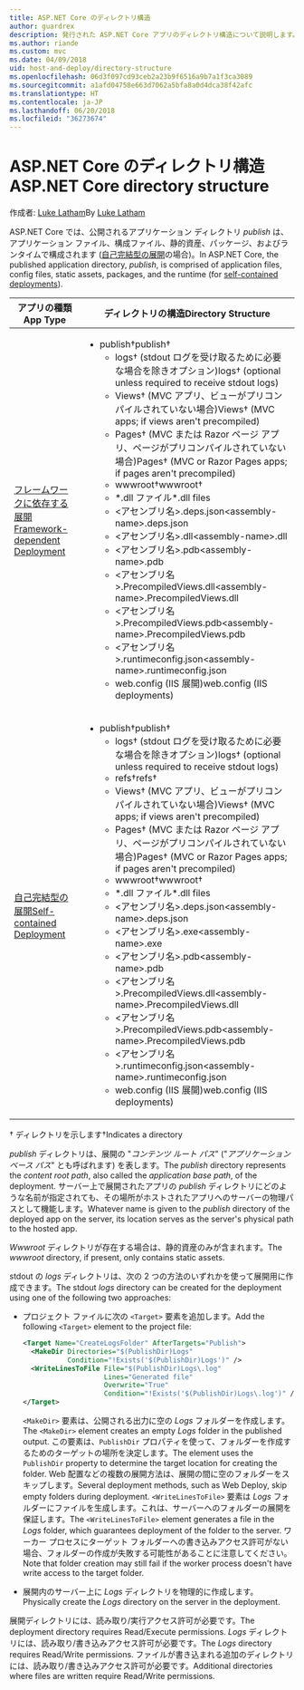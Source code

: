 ```yaml
---
title: ASP.NET Core のディレクトリ構造
author: guardrex
description: 発行された ASP.NET Core アプリのディレクトリ構造について説明します。
ms.author: riande
ms.custom: mvc
ms.date: 04/09/2018
uid: host-and-deploy/directory-structure
ms.openlocfilehash: 06d3f097cd93ceb2a23b9f6516a9b7a1f3ca3089
ms.sourcegitcommit: a1afd04758e663d7062a5bfa8a0d4dca38f42afc
ms.translationtype: HT
ms.contentlocale: ja-JP
ms.lasthandoff: 06/20/2018
ms.locfileid: "36273674"
---
```

# <a name="aspnet-core-directory-structure"></a><span data-ttu-id="16bea-103">ASP.NET Core のディレクトリ構造</span><span class="sxs-lookup"><span data-stu-id="16bea-103">ASP.NET Core directory structure</span></span>

<span data-ttu-id="16bea-104">作成者: [Luke Latham](https://github.com/guardrex)</span><span class="sxs-lookup"><span data-stu-id="16bea-104">By [Luke Latham](https://github.com/guardrex)</span></span>

<span data-ttu-id="16bea-105">ASP.NET Core では、公開されるアプリケーション ディレクトリ *publish* は、アプリケーション ファイル、構成ファイル、静的資産、パッケージ、およびランタイムで構成されます ([自己完結型の展開](/dotnet/core/deploying/#self-contained-deployments-scd)の場合)。</span><span class="sxs-lookup"><span data-stu-id="16bea-105">In ASP.NET Core, the published application directory, *publish*, is comprised of application files, config files, static assets, packages, and the runtime (for [self-contained deployments](/dotnet/core/deploying/#self-contained-deployments-scd)).</span></span>


| <span data-ttu-id="16bea-106">アプリの種類</span><span class="sxs-lookup"><span data-stu-id="16bea-106">App Type</span></span> | <span data-ttu-id="16bea-107">ディレクトリの構造</span><span class="sxs-lookup"><span data-stu-id="16bea-107">Directory Structure</span></span> |
| -------- | ------------------- |
| [<span data-ttu-id="16bea-108">フレームワークに依存する展開</span><span class="sxs-lookup"><span data-stu-id="16bea-108">Framework-dependent Deployment</span></span>](/dotnet/core/deploying/#framework-dependent-deployments-fdd) | <ul><li><span data-ttu-id="16bea-109">publish&dagger;</span><span class="sxs-lookup"><span data-stu-id="16bea-109">publish&dagger;</span></span><ul><li><span data-ttu-id="16bea-110">logs&dagger; (stdout ログを受け取るために必要な場合を除きオプション)</span><span class="sxs-lookup"><span data-stu-id="16bea-110">logs&dagger; (optional unless required to receive stdout logs)</span></span></li><li><span data-ttu-id="16bea-111">Views&dagger; (MVC アプリ、ビューがプリコンパイルされていない場合)</span><span class="sxs-lookup"><span data-stu-id="16bea-111">Views&dagger; (MVC apps; if views aren't precompiled)</span></span></li><li><span data-ttu-id="16bea-112">Pages&dagger; (MVC または Razor ページ アプリ、ページがプリコンパイルされていない場合)</span><span class="sxs-lookup"><span data-stu-id="16bea-112">Pages&dagger; (MVC or Razor Pages apps; if pages aren't precompiled)</span></span></li><li><span data-ttu-id="16bea-113">wwwroot&dagger;</span><span class="sxs-lookup"><span data-stu-id="16bea-113">wwwroot&dagger;</span></span></li><li><span data-ttu-id="16bea-114">\*\.dll ファイル</span><span class="sxs-lookup"><span data-stu-id="16bea-114">\*\.dll files</span></span></li><li><span data-ttu-id="16bea-115">\<アセンブリ名>.deps.json</span><span class="sxs-lookup"><span data-stu-id="16bea-115">\<assembly-name>.deps.json</span></span></li><li><span data-ttu-id="16bea-116">\<アセンブリ名>.dll</span><span class="sxs-lookup"><span data-stu-id="16bea-116">\<assembly-name>.dll</span></span></li><li><span data-ttu-id="16bea-117">\<アセンブリ名>.pdb</span><span class="sxs-lookup"><span data-stu-id="16bea-117">\<assembly-name>.pdb</span></span></li><li><span data-ttu-id="16bea-118">\<アセンブリ名>.PrecompiledViews.dll</span><span class="sxs-lookup"><span data-stu-id="16bea-118">\<assembly-name>.PrecompiledViews.dll</span></span></li><li><span data-ttu-id="16bea-119">\<アセンブリ名>.PrecompiledViews.pdb</span><span class="sxs-lookup"><span data-stu-id="16bea-119">\<assembly-name>.PrecompiledViews.pdb</span></span></li><li><span data-ttu-id="16bea-120">\<アセンブリ名>.runtimeconfig.json</span><span class="sxs-lookup"><span data-stu-id="16bea-120">\<assembly-name>.runtimeconfig.json</span></span></li><li><span data-ttu-id="16bea-121">web.config (IIS 展開)</span><span class="sxs-lookup"><span data-stu-id="16bea-121">web.config (IIS deployments)</span></span></li></ul></li></ul> |
| [<span data-ttu-id="16bea-122">自己完結型の展開</span><span class="sxs-lookup"><span data-stu-id="16bea-122">Self-contained Deployment</span></span>](/dotnet/core/deploying/#self-contained-deployments-scd) | <ul><li><span data-ttu-id="16bea-123">publish&dagger;</span><span class="sxs-lookup"><span data-stu-id="16bea-123">publish&dagger;</span></span><ul><li><span data-ttu-id="16bea-124">logs&dagger; (stdout ログを受け取るために必要な場合を除きオプション)</span><span class="sxs-lookup"><span data-stu-id="16bea-124">logs&dagger; (optional unless required to receive stdout logs)</span></span></li><li><span data-ttu-id="16bea-125">refs&dagger;</span><span class="sxs-lookup"><span data-stu-id="16bea-125">refs&dagger;</span></span></li><li><span data-ttu-id="16bea-126">Views&dagger; (MVC アプリ、ビューがプリコンパイルされていない場合)</span><span class="sxs-lookup"><span data-stu-id="16bea-126">Views&dagger; (MVC apps; if views aren't precompiled)</span></span></li><li><span data-ttu-id="16bea-127">Pages&dagger; (MVC または Razor ページ アプリ、ページがプリコンパイルされていない場合)</span><span class="sxs-lookup"><span data-stu-id="16bea-127">Pages&dagger; (MVC or Razor Pages apps; if pages aren't precompiled)</span></span></li><li><span data-ttu-id="16bea-128">wwwroot&dagger;</span><span class="sxs-lookup"><span data-stu-id="16bea-128">wwwroot&dagger;</span></span></li><li><span data-ttu-id="16bea-129">\*.dll ファイル</span><span class="sxs-lookup"><span data-stu-id="16bea-129">\*.dll files</span></span></li><li><span data-ttu-id="16bea-130">\<アセンブリ名>.deps.json</span><span class="sxs-lookup"><span data-stu-id="16bea-130">\<assembly-name>.deps.json</span></span></li><li><span data-ttu-id="16bea-131">\<アセンブリ名>.exe</span><span class="sxs-lookup"><span data-stu-id="16bea-131">\<assembly-name>.exe</span></span></li><li><span data-ttu-id="16bea-132">\<アセンブリ名>.pdb</span><span class="sxs-lookup"><span data-stu-id="16bea-132">\<assembly-name>.pdb</span></span></li><li><span data-ttu-id="16bea-133">\<アセンブリ名>.PrecompiledViews.dll</span><span class="sxs-lookup"><span data-stu-id="16bea-133">\<assembly-name>.PrecompiledViews.dll</span></span></li><li><span data-ttu-id="16bea-134">\<アセンブリ名>.PrecompiledViews.pdb</span><span class="sxs-lookup"><span data-stu-id="16bea-134">\<assembly-name>.PrecompiledViews.pdb</span></span></li><li><span data-ttu-id="16bea-135">\<アセンブリ名>.runtimeconfig.json</span><span class="sxs-lookup"><span data-stu-id="16bea-135">\<assembly-name>.runtimeconfig.json</span></span></li><li><span data-ttu-id="16bea-136">web.config (IIS 展開)</span><span class="sxs-lookup"><span data-stu-id="16bea-136">web.config (IIS deployments)</span></span></li></ul></li></ul> |

<span data-ttu-id="16bea-137">&dagger; ディレクトリを示します</span><span class="sxs-lookup"><span data-stu-id="16bea-137">&dagger;Indicates a directory</span></span>

<span data-ttu-id="16bea-138">*publish* ディレクトリは、展開の "*コンテンツ ルート パス*" ("*アプリケーション ベース パス*" とも呼ばれます) を表します。</span><span class="sxs-lookup"><span data-stu-id="16bea-138">The *publish* directory represents the *content root path*, also called the *application base path*, of the deployment.</span></span> <span data-ttu-id="16bea-139">サーバー上で展開されたアプリの *publish* ディレクトリにどのような名前が指定されても、その場所がホストされたアプリへのサーバーの物理パスとして機能します。</span><span class="sxs-lookup"><span data-stu-id="16bea-139">Whatever name is given to the *publish* directory of the deployed app on the server, its location serves as the server's physical path to the hosted app.</span></span>

<span data-ttu-id="16bea-140">*Wwwroot* ディレクトリが存在する場合は、静的資産のみが含まれます。</span><span class="sxs-lookup"><span data-stu-id="16bea-140">The *wwwroot* directory, if present, only contains static assets.</span></span>

<span data-ttu-id="16bea-141">stdout の *logs* ディレクトリは、次の 2 つの方法のいずれかを使って展開用に作成できます。</span><span class="sxs-lookup"><span data-stu-id="16bea-141">The stdout *logs* directory can be created for the deployment using one of the following two approaches:</span></span>

* <span data-ttu-id="16bea-142">プロジェクト ファイルに次の `<Target>` 要素を追加します。</span><span class="sxs-lookup"><span data-stu-id="16bea-142">Add the following `<Target>` element to the project file:</span></span>

   ```xml
   <Target Name="CreateLogsFolder" AfterTargets="Publish">
     <MakeDir Directories="$(PublishDir)Logs" 
              Condition="!Exists('$(PublishDir)Logs')" />
     <WriteLinesToFile File="$(PublishDir)Logs\.log" 
                       Lines="Generated file" 
                       Overwrite="True" 
                       Condition="!Exists('$(PublishDir)Logs\.log')" />
   </Target>
   ```

   <span data-ttu-id="16bea-143">`<MakeDir>` 要素は、公開される出力に空の *Logs* フォルダーを作成します。</span><span class="sxs-lookup"><span data-stu-id="16bea-143">The `<MakeDir>` element creates an empty *Logs* folder in the published output.</span></span> <span data-ttu-id="16bea-144">この要素は、`PublishDir` プロパティを使って、フォルダーを作成するためのターゲットの場所を決定します。</span><span class="sxs-lookup"><span data-stu-id="16bea-144">The element uses the `PublishDir` property to determine the target location for creating the folder.</span></span> <span data-ttu-id="16bea-145">Web 配置などの複数の展開方法は、展開の間に空のフォルダーをスキップします。</span><span class="sxs-lookup"><span data-stu-id="16bea-145">Several deployment methods, such as Web Deploy, skip empty folders during deployment.</span></span> <span data-ttu-id="16bea-146">`<WriteLinesToFile>` 要素は *Logs* フォルダーにファイルを生成します。これは、サーバーへのフォルダーの展開を保証します。</span><span class="sxs-lookup"><span data-stu-id="16bea-146">The `<WriteLinesToFile>` element generates a file in the *Logs* folder, which guarantees deployment of the folder to the server.</span></span> <span data-ttu-id="16bea-147">ワーカー プロセスにターゲット フォルダーへの書き込みアクセス許可がない場合、フォルダーの作成が失敗する可能性があることに注意してください。</span><span class="sxs-lookup"><span data-stu-id="16bea-147">Note that folder creation may still fail if the worker process doesn't have write access to the target folder.</span></span>

* <span data-ttu-id="16bea-148">展開内のサーバー上に *Logs* ディレクトリを物理的に作成します。</span><span class="sxs-lookup"><span data-stu-id="16bea-148">Physically create the *Logs* directory on the server in the deployment.</span></span>

<span data-ttu-id="16bea-149">展開ディレクトリには、読み取り/実行アクセス許可が必要です。</span><span class="sxs-lookup"><span data-stu-id="16bea-149">The deployment directory requires Read/Execute permissions.</span></span> <span data-ttu-id="16bea-150">*Logs* ディレクトリには、読み取り/書き込みアクセス許可が必要です。</span><span class="sxs-lookup"><span data-stu-id="16bea-150">The *Logs* directory requires Read/Write permissions.</span></span> <span data-ttu-id="16bea-151">ファイルが書き込まれる追加のディレクトリには、読み取り/書き込みアクセス許可が必要です。</span><span class="sxs-lookup"><span data-stu-id="16bea-151">Additional directories where files are written require Read/Write permissions.</span></span>
